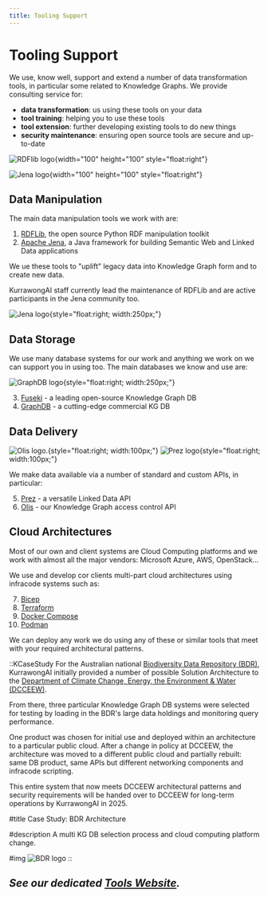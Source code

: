 ```yaml
---
title: Tooling Support
---
```

# Tooling Support

We use, know well, support and extend a number of data transformation tools, in particular some related to Knowledge Graphs. We provide consulting service for:

* **data transformation**: us using these tools on your data
* **tool training**: helping you to use these tools 
* **tool extension**: further developing existing tools to do new things
* **security maintenance**: ensuring open source tools are secure and up-to-date

![RDFlib logo](/img/logo-rdflib.png){width="100" height="100" style="float:right"}

![Jena logo](/img/logo-jena.png){width="100" height="100" style="float:right"}

## Data Manipulation

The main data manipulation tools we work with are:

1. [RDFLib](https://github.com/RDFLib/rdflib), the open source Python RDF manipulation toolkit
2. [Apache Jena](https://jena.apache.org/), a Java framework for building Semantic Web and Linked Data applications

We ue these tools to "uplift" legacy data into Knowledge Graph form and to create new data.

KurrawongAI staff currently lead the maintenance of RDFLib and are active participants in the Jena community too.

![Jena logo](/img/logo-jena-text.png){style="float:right; width:250px;"}

## Data Storage

We use many database systems for our work and anything we work on we can support you in using too. The main databases we know and use are:

![GraphDB logo](/img/logo-graphdb.png){style="float:right; width:250px;"}

3. [Fuseki](https://jena.apache.org/documentation/fuseki2/) - a leading open-source Knowledge Graph DB
4. [GraphDB](https://graphdb.ontotext.com/) - a cutting-edge commercial KG DB

## Data Delivery

![Olis logo.](/img/logo-olis.png){style="float:right; width:100px;"}
![Prez logo](/img/logo-prez.png){style="float:right; width:100px;"}

We make data available via a number of standard and custom APIs, in particular:

5. [Prez](/products/prez) - a versatile Linked Data API
6. [Olis](/products/olis) - our Knowledge Graph access control API

## Cloud Architectures

Most of our own and client systems are Cloud Computing platforms and we work with almost all the major vendors: Microsoft Azure, AWS, OpenStack...

We use and develop cor clients multi-part cloud architectures using infracode systems such as:

7. [Bicep](https://learn.microsoft.com/en-us/azure/azure-resource-manager/bicep/overview?tabs=bicep)
8. [Terraform](https://developer.hashicorp.com/terraform/intro)
9. [Docker Compose](https://docs.docker.com/compose/)
10. [Podman](https://podman.io/)

We can deploy any work we do using any of these or similar tools that meet with your required architectural patterns.

::KCaseStudy
For the Australian national [Biodiversity Data Repository (BDR)](https://bdr.gov.au/), KurrawongAI initially provided a number of possible Solution Architecture to the [Department of Climate Change, Energy, the Environment & Water (DCCEEW)](https://www.dcceew.gov.au/). 

From there, three particular Knowledge Graph DB systems were selected for testing by loading in the BDR's large data holdings and monitoring query performance.

One product was chosen for initial use and deployed within an architecture to a particular public cloud. After a change in policy at DCCEEW, the architecture was moved to a different public cloud and partially rebuilt: same DB product, same APIs but different networking components and infracode scripting.

This entire system that now meets DCCEEW architectural patterns and security requirements will be handed over to DCCEEW for long-term operations by KurrawongAI in 2025.

#title
Case Study: BDR Architecture

#description
A multi KG DB selection process and cloud computing platform change.

#img
![BDR logo](/img/logo-bdr-big.png)
::

## _See our dedicated [Tools Website](https://tools.kurrawong.ai/)._
